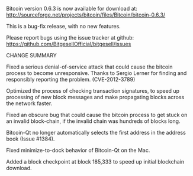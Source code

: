 Bitcoin version 0.6.3 is now available for download at:
  http://sourceforge.net/projects/bitcoin/files/Bitcoin/bitcoin-0.6.3/

This is a bug-fix release, with no new features.

Please report bugs using the issue tracker at github:
  https://github.com/BitgesellOfficial/bitgesell/issues

CHANGE SUMMARY

Fixed a serious denial-of-service attack that could cause the
bitcoin process to become unresponsive. Thanks to Sergio Lerner
for finding and responsibly reporting the problem. (CVE-2012-3789)

Optimized the process of checking transaction signatures, to
speed up processing of new block messages and make propagating
blocks across the network faster.

Fixed an obscure bug that could cause the bitcoin process to get
stuck on an invalid block-chain, if the invalid chain was
hundreds of blocks long.

Bitcoin-Qt no longer automatically selects the first address
in the address book (Issue #1384).

Fixed minimize-to-dock behavior of Bitcoin-Qt on the Mac.

Added a block checkpoint at block 185,333 to speed up initial
blockchain download.
